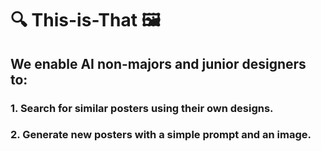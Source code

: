 # 🔍 This-is-That 🖼️

## We enable AI non-majors and junior designers to:

### 1. Search for similar posters using their own designs.
### 2. Generate new posters with a simple prompt and an image.